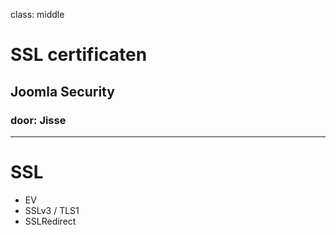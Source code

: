 class: middle
# SSL certificaten
## Joomla Security
### door: Jisse

---
# SSL
* EV
* SSLv3 / TLS1
* SSLRedirect
